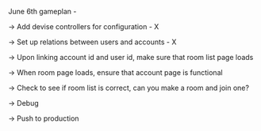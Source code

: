 June 6th gameplan -

-> Add devise controllers for configuration - X

-> Set up relations between users and accounts - X


-> Upon linking account id and user id, make sure that room list page loads

-> When room page loads, ensure that account page is functional 

-> Check to see if room list is correct, can you make a room and join one?

-> Debug

-> Push to production 
